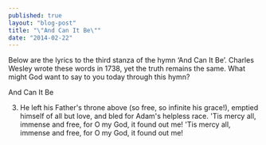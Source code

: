 ```yaml
---
published: true
layout: "blog-post"
title: "\"And Can It Be\""
date: "2014-02-22"
---
```


Below are the lyrics to the third stanza of the hymn ‘And Can It Be’. 
Charles Wesley wrote these words in 1738, yet the truth remains the same. 
What might God want to say to you today through this hymn?


And Can It Be

3. He left his Father's throne above 
(so free, so infinite his grace!), 
emptied himself of all but love, 
and bled for Adam's helpless race. 
'Tis mercy all, immense and free, 
for O my God, it found out me! 
'Tis mercy all, immense and free, 
for O my God, it found out me!
